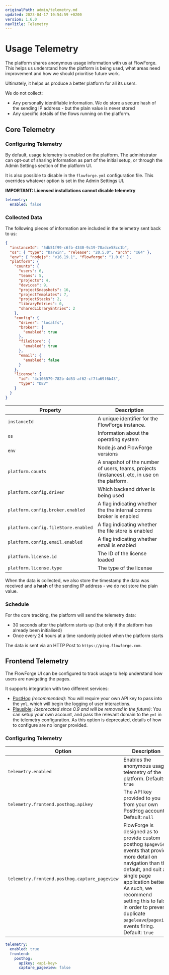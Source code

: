 ```yaml
---
originalPath: admin/telemetry.md
updated: 2023-04-17 10:54:59 +0200
version: 1.6.0
navTitle: Telemetry
---
```


# Usage Telemetry

The platform shares anonymous usage information with us at FlowForge. This helps
us understand how the platform is being used, what areas need improvement
and how we should prioritise future work.

Ultimately, it helps us produce a better platform for all its users.

We do not collect:
 - Any personally identifiable information. We do store a secure hash of the sending IP address - but the plain value is never stored
 - Any specific details of the flows running on the platform.

## Core Telemetry 

### Configuring Telemetry


By default, usage telemetry is enabled on the platform. The administrator can
opt-out of sharing information as part of the initial setup, or through the Admin
Settings section of the platform UI.

It is also possible to disable in the `flowforge.yml` configuration file. This
overrides whatever option is set in the Admin Settings UI.

**IMPORTANT: Licensed installations cannot disable telemetry**

```yaml
telemetry:
  enabled: false
```

### Collected Data

The following pieces of information are included in the telemetry sent back to us:

```json
{
  "instanceId": "5db51f99-c6fb-4340-9c19-78adce58cc1b",
  "os": { "type": "Darwin", "release": "20.5.0", "arch": "x64" },
  "env": { "nodejs": "v16.19.1", "flowforge": "1.0.0" },
  "platform": {
    "counts": {
      "users": 6,
      "teams": 5,
      "projects": 4,
      "devices": 9,
      "projectSnapshots": 16,
      "projectTemplates": 7,
      "projectStacks": 2,
      "libraryEntries": 0,
      "sharedLibraryEntries": 2
    },
    "config": {
      "driver": "localfs",
      "broker": {
        "enabled": true
      },
      "fileStore": {
        "enabled": true
      },
      "email": {
        "enabled": false
      }
    },
    "license": {
      "id": "4c105579-782b-4d53-af62-cf7fa69f6b43",
      "type": "DEV"
    }
  }
}
```

Property | Description
----|-----
`instanceId` | A unique identifier for the FlowForge instance.
`os` | Information about the operating system
`env` | Node.js and FlowForge versions
`platform.counts` | A snapshot of the number of users, teams, projects (instances), etc, in use on the platform.
`platform.config.driver` | Which backend driver is being used
`platform.config.broker.enabled` | A flag indicating whether the the internal comms broker is enabled
`platform.config.fileStore.enabled` | A flag indicating whether the file store is enabled
`platform.config.email.enabled` | A flag indicating whether email is enabled
`platform.license.id` | The ID of the license loaded
`platform.license.type` | The type of the license



When the data is collected, we also store the timestamp the data was received and
a **hash** of the sending IP address - we do not store the plain value.


### Schedule

For the core tracking, the platform will send the telemetry data:
 - 30 seconds after the platform starts up (but only if the platform has already been initialised)
 - Once every 24 hours at a time randomly picked when the platform starts

The data is sent via an HTTP Post to `https://ping.flowforge.com`.

## Frontend Telemetry

The FlowForge UI can be configured to track usage to help understand how users are navigating the pages.

It supports integration with two different services:

- [PostHog](https://posthog.com/) _(recommended)_: You will require your own API key to pass into the `yml`, which will begin the logging of user interactions.
- [Plausible](https://plausible.io/): _(deprecated since 0.9 and will be removed in the future)_: You can setup your own account, and pass the relevant domain to the `yml` in the telemetry configuration. As this
option is deprecated, details of how to configure are no longer provided.

### Configuring Telemetry

Option        | Description
--------------|------------
`telemetry.enabled` | Enables the anonymous usage telemetry of the platform. Default: `true`
`telemetry.frontend.posthog.apikey` | The API key provided to you from your own PostHog account. Default: `null`
`telemetry.frontend.posthog.capture_pageview` | FlowForge is designed as to provide custom posthog `$pageview` events that provide more detail on navigation than the default, and suit a single page application better. As such, we recommend setting this to false in order to prevent duplicate `pageleave`/`pageview` events firing. Default: `true`


```yaml
telemetry:
  enabled: true
  frontend:
    posthog:
      apikey: <api-key>
      capture_pageview: false
```
